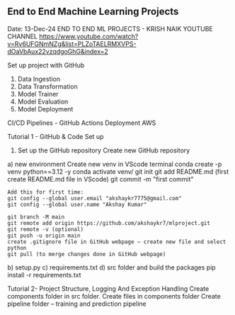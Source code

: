 
## End to End Machine Learning Projects

Date: 13-Dec-24
END TO END ML PROJECTS - KRISH NAIK YOUTUBE CHANNEL
https://www.youtube.com/watch?v=Rv6UFGNmNZg&list=PLZoTAELRMXVPS-dOaVbAux22vzqdgoGhG&index=2

Set up project with GitHub
1.	Data Ingestion
2.	Data Transformation
3.	Model Trainer
4.	Model Evaluation
5.	Model Deployment

CI/CD Pipelines - GitHub Actions
Deployment AWS



Tutorial 1 - GitHub & Code Set up
1. Set up the GitHub repository
	Create new GitHub repository

a) new environment 
	Create new venv in VScode terminal
	conda create -p venv python==3.12 -y
	conda activate venv/
	git init
	git add README.md (first create README.md file in VScode)
	git commit -m "first commit"

	Add this for first time:
	git config --global user.email "akshaykr7775@gmail.com"
	git config --global user.name "Akshay Kumar"

	git branch -M main
	git remote add origin https://github.com/akshaykr7/mlproject.git
	git remote -v (optional)
	git push -u origin main
	create .gitignore file in GitHub webpage – create new file and select python
	git pull (to merge changes done in GitHub webpage)

b) setup.py
c) requirements.txt
d) src folder and build the packages
	pip install -r requirements.txt
	

Tutorial 2- Project Structure, Logging And Exception Handling
Create components folder in src folder.
Create files in components folder
Create pipeline folder – training and prediction pipeline 

